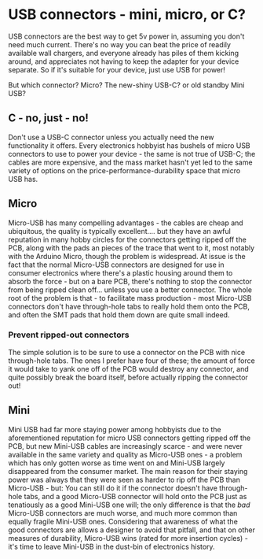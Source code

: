 # USB connectors - mini, micro, or C?
USB connectors are the best way to get 5v power in, assuming you don't need much current. There's no way you can beat the price of readily available wall chargers, and everyone already has piles of them kicking around, and appreciates not having to keep the adapter for your device separate. So if it's suitable for your device, just use USB for power!

But which connector? Micro? The new-shiny USB-C? or old standby Mini USB?

## C - no, just - no!
Don't use a USB-C connector unless you actually need the new functionality it offers. Every electronics hobbyist has bushels of micro USB connectors to use to power your device - the same is not true of USB-C; the cables are more expensive, and the mass market hasn't yet led to the same variety of options on the price-performance-durability space that micro USB has.

## Micro
Micro-USB has many compelling advantages - the cables are cheap and ubiquitous, the quality is typically excellent.... but they have an awful reputation in many hobby circles for the connectors getting ripped off the PCB, along with the pads an pieces of the trace that went to it, most notably with the Arduino Micro, though the problem is widespread. At issue is the fact that the normal Micro-USB connectors are designed for use in consumer electronics where there's a plastic housing around them to absorb the force - but on a bare PCB, there's nothing to stop the connector from being ripped clean off... unless you use a better connector. The whole root of the problem is that - to facilitate mass production - most Micro-USB connectors don't have through-hole tabs to really hold them onto the PCB, and often the SMT pads that hold them down are quite small indeed. 
### Prevent ripped-out connectors
The simple solution is to be sure to use a connector on the PCB with nice through-hole tabs. The ones I prefer have four of these; the amount of force it would take to yank one off of the PCB would destroy any connector, and quite possibly break the board itself, before actually ripping the connector out!

## Mini
Mini USB had far more staying power among hobbyists due to the aforementioned reputation for micro USB connectors getting ripped off the PCB, but new Mini-USB cables are increasingly scarce - and were never available in the same variety and quality as Micro-USB ones - a problem which has only gotten worse as time went on and Mini-USB largely disappeared from the consumer market. The main reason for their staying power was always that they were seen as harder to rip off the PCB than Micro-USB - but: You can still do it if the connector doesn't have through-hole tabs, and a good Micro-USB connector will hold onto the PCB just as tenatiously as a good Mini-USB one will; the only difference is that the *bad* Micro-USB connectors are much worse, and much more common than equally fragile Mini-USB ones. Considering that awareness of what the good connectors are allows a designer to avoid that pitfall, and that on other measures of durability, Micro-USB wins (rated for more insertion cycles) - it's time to leave Mini-USB in the dust-bin of electronics history.
